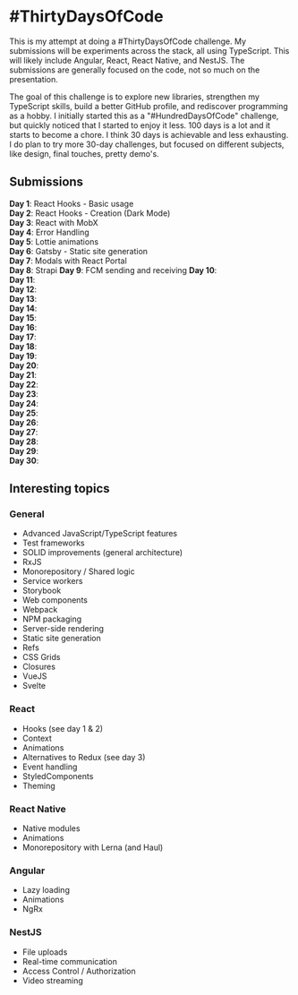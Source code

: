 # #ThirtyDaysOfCode

This is my attempt at doing a #ThirtyDaysOfCode challenge. My submissions will be experiments across the stack, all using TypeScript. This will likely include Angular, React, React Native, and NestJS. The submissions are generally focused on the code, not so much on the presentation.

The goal of this challenge is to explore new libraries, strengthen my TypeScript skills, build a better GitHub profile, and rediscover programming as a hobby. I initially started this as a "#HundredDaysOfCode" challenge, but quickly noticed that I started to enjoy it less. 100 days is a lot and it starts to become a chore. I think 30 days is achievable and less exhausting. I do plan to try more 30-day challenges, but focused on different subjects, like design, final touches, pretty demo's.

## Submissions

**Day 1**: React Hooks - Basic usage\
**Day 2**: React Hooks - Creation (Dark Mode)\
**Day 3**: React with MobX\
**Day 4**: Error Handling\
**Day 5**: Lottie animations\
**Day 6**: Gatsby - Static site generation\
**Day 7**: Modals with React Portal\
**Day 8**: Strapi
**Day 9**: FCM sending and receiving
**Day 10**:\
**Day 11**:\
**Day 12**:\
**Day 13**:\
**Day 14**:\
**Day 15**:\
**Day 16**:\
**Day 17**:\
**Day 18**:\
**Day 19**:\
**Day 20**:\
**Day 21**:\
**Day 22**:\
**Day 23**:\
**Day 24**:\
**Day 25**:\
**Day 26**:\
**Day 27**:\
**Day 28**:\
**Day 29**:\
**Day 30**:

## Interesting topics

### General

- Advanced JavaScript/TypeScript features
- Test frameworks
- SOLID improvements (general architecture)
- RxJS
- Monorepository / Shared logic
- Service workers
- Storybook
- Web components
- Webpack
- NPM packaging
- Server-side rendering
- Static site generation
- Refs
- CSS Grids
- Closures
- VueJS
- Svelte

### React

- Hooks (see day 1 & 2)
- Context
- Animations
- Alternatives to Redux (see day 3)
- Event handling
- StyledComponents
- Theming

### React Native

- Native modules
- Animations
- Monorepository with Lerna (and Haul)

### Angular

- Lazy loading
- Animations
- NgRx

### NestJS

- File uploads
- Real-time communication
- Access Control / Authorization
- Video streaming
